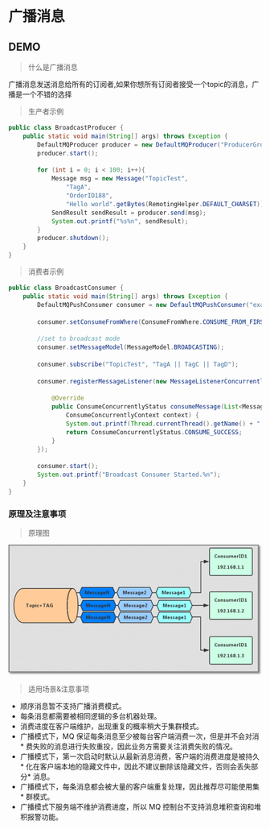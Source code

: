 # 广播消息

## DEMO

>什么是广播消息

广播消息发送消息给所有的订阅者,如果你想所有订阅者接受一个topic的消息，广播是一个不错的选择

> 生产者示例

```java
public class BroadcastProducer {
    public static void main(String[] args) throws Exception {
        DefaultMQProducer producer = new DefaultMQProducer("ProducerGroupName");
        producer.start();

        for (int i = 0; i < 100; i++){
            Message msg = new Message("TopicTest",
                "TagA",
                "OrderID188",
                "Hello world".getBytes(RemotingHelper.DEFAULT_CHARSET));
            SendResult sendResult = producer.send(msg);
            System.out.printf("%s%n", sendResult);
        }
        producer.shutdown();
    }
}
```

>消费者示例

```java
public class BroadcastConsumer {
    public static void main(String[] args) throws Exception {
        DefaultMQPushConsumer consumer = new DefaultMQPushConsumer("example_group_name");

        consumer.setConsumeFromWhere(ConsumeFromWhere.CONSUME_FROM_FIRST_OFFSET);

        //set to broadcast mode
        consumer.setMessageModel(MessageModel.BROADCASTING);

        consumer.subscribe("TopicTest", "TagA || TagC || TagD");

        consumer.registerMessageListener(new MessageListenerConcurrently() {

            @Override
            public ConsumeConcurrentlyStatus consumeMessage(List<MessageExt> msgs,
                ConsumeConcurrentlyContext context) {
                System.out.printf(Thread.currentThread().getName() + " Receive New Messages: " + msgs + "%n");
                return ConsumeConcurrentlyStatus.CONSUME_SUCCESS;
            }
        });

        consumer.start();
        System.out.printf("Broadcast Consumer Started.%n");
    }
}
```

### 原理及注意事项

>原理图

![avatar](/学习知识/图片/rocketmq/order-topic-Broadcasting.png)

>适用场景&注意事项

* 顺序消息暂不支持广播消费模式。
* 每条消息都需要被相同逻辑的多台机器处理。
* 消费进度在客户端维护，出现重复的概率稍大于集群模式。
* 广播模式下，MQ 保证每条消息至少被每台客户端消费一次，但是并不会对消* 费失败的消息进行失败重投，因此业务方需要关注消费失败的情况。
* 广播模式下，第一次启动时默认从最新消息消费，客户端的消费进度是被持久* 化在客户端本地的隐藏文件中，因此不建议删除该隐藏文件，否则会丢失部分* 消息。
* 广播模式下，每条消息都会被大量的客户端重复处理，因此推荐尽可能使用集* 群模式。
* 广播模式下服务端不维护消费进度，所以 MQ 控制台不支持消息堆积查询和堆积报警功能。